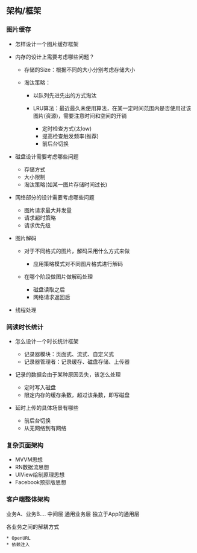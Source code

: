 ## 架构/框架

### 图片缓存

* 怎样设计一个图片缓存框架
* 内存的设计上需要考虑哪些问题？

    * 存储的Size：根据不同的大小分别考虑存储大小
    * 淘汰策略：
    
        * 以队列先进先出的方式淘汰
        * LRU算法：最近最久未使用算法，在某一定时间范围内是否使用过该图片(资源)，需要注意时间和空间的开销
    
            * 定时检查方式(太low)
            * 提高检查触发频率(推荐)
            * 前后台切换

* 磁盘设计需要考虑哪些问题

    * 存储方式
    * 大小限制
    * 淘汰策略(如某一图片存储时间过长)

* 网络部分的设计需要考虑哪些问题

    * 图片请求最大并发量
    * 请求超时策略
    * 请求优先级

* 图片解码

    * 对于不同格式的图片，解码采用什么方式来做

        * 应用策略模式对不同图片格式进行解码
    
    * 在哪个阶段做图片做解码处理
    
        * 磁盘读取之后
        * 网络请求返回后

* 线程处理

### 阅读时长统计

* 怎么设计一个时长统计框架

    * 记录器模块：页面式、流式、自定义式
    * 记录器管理者：记录缓存、磁盘存储、上传器

* 记录的数据会由于某种原因丢失，该怎么处理

    * 定时写入磁盘
    * 限定内存的缓存条数，超过该条数，即写磁盘

* 延时上传的具体场景有哪些

    * 前后台切换
    * 从无网络到有网络

### 复杂页面架构

* MVVM思想
* RN数据流思想
* UIView绘制原理思想
* Facebook预排版思想

### 客户端整体架构

业务A、业务B....
中间层
通用业务层
独立于App的通用层

各业务之间的解耦方式

    * OpenURL
    * 依赖注入

